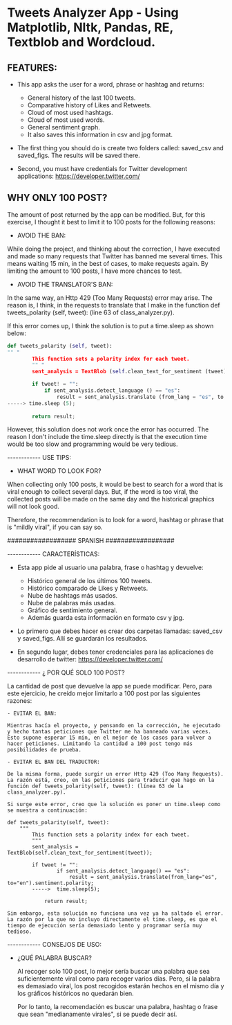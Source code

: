 # Tweets Analyzer App - Using Matplotlib, Nltk, Pandas, RE, Textblob and Wordcloud.

## **FEATURES**:

* This app asks the user for a word, phrase or hashtag and returns:

	- General history of the last 100 tweets.
	- Comparative history of Likes and Retweets.
	- Cloud of most used hashtags.
	- Cloud of most used words.
	- General sentiment graph.
	- It also saves this information in csv and jpg format.
  
* The first thing you should do is create two folders called: saved_csv and saved_figs. The results will be saved there.
* Second, you must have credentials for Twitter development applications: https://developer.twitter.com/

## **WHY ONLY 100 POST?**

The amount of post returned by the app can be modified. But, for this exercise, I thought it best to limit it to 100 posts for the following reasons:

- AVOID THE BAN:

While doing the project, and thinking about the correction, I have executed and made so many requests that Twitter has banned me several times. This means waiting 15 min, in the best of cases, to make requests again. By limiting the amount to 100 posts, I have more chances to test.

- AVOID THE TRANSLATOR'S BAN:

In the same way, an Http 429 (Too Many Requests) error may arise. The reason is, I think, in the requests to translate that I make in the function def tweets_polarity (self, tweet): (line 63 of class_analyzer.py).

If this error comes up, I think the solution is to put a time.sleep as shown below:

```python
def tweets_polarity (self, tweet):
"" "
        This function sets a polarity index for each tweet.
        "" "
        sent_analysis = TextBlob (self.clean_text_for_sentiment (tweet));

        if tweet! = "":
            if sent_analysis.detect_language () == "es":
                result = sent_analysis.translate (from_lang = "es", to = "en"). sentiment.polarity;
-----> time.sleep (5);
        
        return result;
```

However, this solution does not work once the error has occurred. The reason I don't include the time.sleep directly is that the execution time would be too slow and programming would be very tedious.

------------ USE TIPS:

- WHAT WORD TO LOOK FOR?

When collecting only 100 posts, it would be best to search for a word that is viral enough to collect several days. But, if the word is too viral, the collected posts will be made on the same day and the historical graphics will not look good.

Therefore, the recommendation is to look for a word, hashtag or phrase that is "mildly viral", if you can say so.




################## SPANISH ##################



------------ CARACTERÍSTICAS:

* Esta app pide al usuario una palabra, frase o hashtag y devuelve:

	- Histórico general de los últimos 100 tweets.
	- Histórico comparado de Likes y Retweets.
	- Nube de hashtags más usados.
	- Nube de palabras más usadas.
	- Gráfico de sentimiento general.
	- Además guarda esta información en formato csv y jpg.
  
* Lo primero que debes hacer es crear dos carpetas llamadas: saved_csv y saved_figs. Allí se guardarán los resultados.
* En segundo lugar, debes tener credenciales para las aplicaciones de desarrollo de twitter: https://developer.twitter.com/

------------ ¿ POR QUÉ SOLO 100 POST?

La cantidad de post que devuelve la app se puede modificar. Pero, para este ejercicio, he creído mejor limitarlo a 100 post por las siguientes razones:

	- EVITAR EL BAN:

	Mientras hacía el proyecto, y pensando en la corrección, he ejecutado y hecho tantas peticiones que Twitter me ha banneado varias veces. Esto supone esperar 15 min, en el mejor de los casos para volver a hacer peticiones. Limitando la cantidad a 100 post tengo más posibilidades de prueba.
	
	- EVITAR EL BAN DEL TRADUCTOR:
		
	De la misma forma, puede surgir un error Http 429 (Too Many Requests). La razón está, creo, en las peticiones para traducir que hago en la función def tweets_polarity(self, tweet): (línea 63 de la class_analyzer.py).
	
	Si surge este error, creo que la solución es poner un time.sleep como se muestra a continuación:
	
	def tweets_polarity(self, tweet):
		"""
        	This function sets a polarity index for each tweet.
        	"""
        	sent_analysis = TextBlob(self.clean_text_for_sentiment(tweet));

        	if tweet != "":
            		if sent_analysis.detect_language() == "es":
                		result = sent_analysis.translate(from_lang="es", to="en").sentiment.polarity;
			----->	time.sleep(5);
        
        		return result;
	
	Sim embargo, esta solución no funciona una vez ya ha saltado el error. La razón por la que no incluyo directamente el time.sleep, es que el tiempo de ejecución sería demasiado lento y programar sería muy tedioso.

------------ CONSEJOS DE USO:

- ¿QUÉ PALABRA BUSCAR?

	Al recoger solo 100 post, lo mejor sería buscar una palabra que sea suficientemente viral como para recoger varios días. Pero, si la palabra es demasiado viral, los post recogidos estarán hechos en el mismo día y los gráficos históricos no quedarán bien.

	Por lo tanto, la recomendación es buscar una palabra, hashtag o frase que sean "medianamente virales", si se puede decir así.
